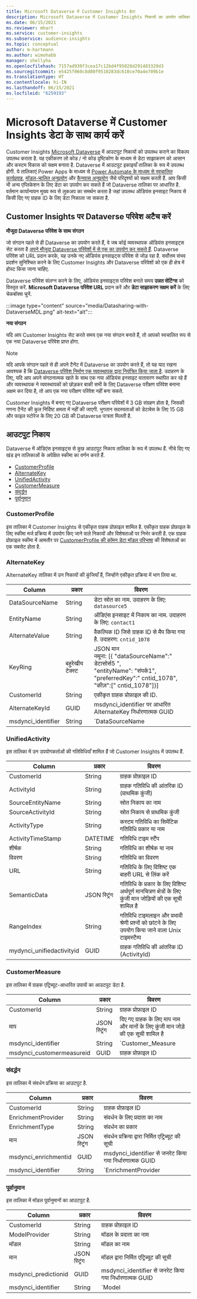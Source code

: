 ```yaml
---
title: Microsoft Dataverse में Customer Insights डेटा
description: Microsoft Dataverse में Customer Insights निकायों का उपयोग तालिका के रूप में करें.
ms.date: 06/15/2021
ms.reviewer: mhart
ms.service: customer-insights
ms.subservice: audience-insights
ms.topic: conceptual
author: m-hartmann
ms.author: wimohabb
manager: shellyha
ms.openlocfilehash: 7157ad930f3cea17c12bd4f95028d291483329d3
ms.sourcegitcommit: e5425f060c8d80f9510283dc610ce70a4e709b1e
ms.translationtype: HT
ms.contentlocale: hi-IN
ms.lasthandoff: 06/15/2021
ms.locfileid: "6259193"
---
```

# <a name="work-with-customer-insights-data-in-microsoft-dataverse"></a>Microsoft Dataverse में Customer Insights डेटा के साथ कार्य करें

Customer Insights [Microsoft Dataverse](/powerapps/maker/data-platform/data-platform-intro.md) में आउटपुट निकायों को उपलब्ध कराने का विकल्प उपलब्ध कराता है. यह एकीकरण लो कोड / नो कोड दृष्टिकोण के माध्यम से डेटा साझाकरण को आसान और कस्टम विकास को सक्षम बनाता है. Dataverse में आउटपुट इकाइयाँ तालिका के रूप में उपलब्ध होंगी. ये तालिकाएं Power Apps के माध्यम से [Power Automate के माध्यम से स्वचालित कार्यप्रवाह](/power-automate/getting-started), [मॉडल-चालित अनुप्रयोग](/powerapps/maker/model-driven-apps/) और [कैनवास अनुप्रयोग](/powerapps/maker/canvas-apps/) जैसे परिदृश्यों को सक्षम करती हैं. आप किसी भी अन्य एप्लिकेशन के लिए डेटा का उपयोग कर सकते हैं जो Dataverse तालिका पर आधारित है. वर्तमान कार्यान्वयन मुख्य रूप से लुकअप का समर्थन करता है जहां उपलब्ध ऑडियंस इनसाइट निकाय से किसी दिए गए ग्राहक ID के लिए डेटा निकाला जा सकता है.

## <a name="attach-a-dataverse-environment-to-customer-insights"></a>Customer Insights पर Dataverse परिवेश अटैच करें

**मौजूदा Dataverse परिवेश के साथ संगठन**

जो संगठन पहले से ही Dataverse का उपयोग करते हैं, वे जब कोई व्यवस्थापक ऑडियंस इनसाइट्स सेट करता है [अपने मौजूदा Dataverse परिवेशों में से एक का उपयोग कर सकते हैं](manage-environments.md#create-an-environment-in-an-existing-organization). Dataverse परिवेश को URL प्रदान करके, यह उनके नए ऑडियंस इनसाइट्स परिवेश से जोड़ रहा है. सर्वोत्तम संभव प्रदर्शन सुनिश्चित करने के लिए Customer Insights और Dataverse परिवेशों को एक ही क्षेत्र में होस्ट किया जाना चाहिए.

Dataverse परिवेश संलग्न करने के लिए, ऑडियंस इनसाइट्स परिवेश बनाते समय **उन्नत सेटिंग्स** को विस्तृत करें. **Microsoft Dataverse परिवेश URL** प्रदान करें और **डेटा साझाकरण सक्षम करें** के लिए चेकबॉक्स चुनें.

:::image type="content" source="media/Datasharing-with-DataverseMDL.png" alt-text="alt":::

**नया संगठन**

यदि आप Customer Insights सेट करते समय एक नया संगठन बनाते हैं, तो आपको स्वचालित रूप से एक नया Dataverse परिवेश प्राप्त होगा.

> [!NOTE]
> यदि आपके संगठन पहले से ही अपने टैनेंट में Dataverse का उपयोग करते हैं, तो यह याद रखना आवश्यक है कि [Dataverse परिवेश निर्माण एक व्यवस्थापक द्वारा नियंत्रित किया जाता है](/power-platform/admin/control-environment-creation.md). उदाहरण के लिए, यदि आप अपने संगठनात्मक खाते के साथ एक नया ऑडियंस इनसाइट वातावरण स्थापित कर रहे हैं और व्यवस्थापक ने व्यवस्थापकों को छोड़कर बाकी सभी के लिए Dataverse परीक्षण परिवेश बनाना अक्षम कर दिया है, तो आप एक नया परीक्षण परिवेश नहीं बना सकते.
> 
> Customer Insights में बनाए गए Dataverse परीक्षण परिवेशों में 3 GB संग्रहण होता है, जिसकी गणना टैनेंट की कुल निर्दिष्ट क्षमता में नहीं की जाएगी. भुगतान सदस्यताओं को डेटाबेस के लिए 15 GB और फाइल स्टोरेज के लिए 20 GB की Dataverse पात्रता मिलती है.

## <a name="output-entities"></a>आउटपुट निकाय

Dataverse में ऑडिएंस इनसाइट्स से कुछ आउटपुट निकाय तालिका के रूप में उपलब्ध हैं. नीचे दिए गए खंड इन तालिकाओं के अपेक्षित स्कीमा का वर्णन करते हैं.

- [CustomerProfile](#customerprofile)
- [AlternateKey](#alternatekey)
- [UnifiedActivity](#unifiedactivity)
- [CustomerMeasure](#customermeasure)
- [संवर्द्धन](#enrichment)
- [पूर्वानुमान](#prediction)


### <a name="customerprofile"></a>CustomerProfile

इस तालिका में Customer Insights से एकीकृत ग्राहक प्रोफ़ाइल शामिल है. एकीकृत ग्राहक प्रोफ़ाइल के लिए स्कीमा मर्ज प्रक्रिया में उपयोग किए जाने वाले निकायों और विशेषताओं पर निर्भर करती है. एक ग्राहक प्रोफ़ाइल स्कीमा में आमतौर पर [CustomerProfile की कॉमन डेटा मॉडल परिभाषा](/common-data-model/schema/core/applicationcommon/foundationcommon/crmcommon/solutions/customerinsights/customerprofile) की विशेषताओं का एक सबसेट होता है.

### <a name="alternatekey"></a>AlternateKey

AlternateKey तालिका में उन निकायों की कुंजियाँ हैं, जिन्होंने एकीकृत प्रक्रिया में भाग लिया था.

|Column  |प्रकार  |विवरण  |
|---------|---------|---------|
|DataSourceName    |String         | डेटा स्रोत का नाम. उदाहरण के लिए: `datasource5`        |
|EntityName        | String        | ऑडिएंस इनसाइट में निकाय का नाम. उदाहरण के लिए: `contact1`        |
|AlternateValue    |String         |वैकल्पिक ID जिसे ग्राहक ID से मैप किया गया है. उदाहरण: `cntid_1078`         |
|KeyRing           | बहुरेखीय टेक्स्ट        | JSON मान  </br> नमूना: [{ "dataSourceName":" डेटासोर्स5 ",</br>"entityName": "संपर्क1",</br>"preferredKey":" cntid_1078",</br>"कीज़":[" cntid_1078"]}]       |
|CustomerId         | String        | एकीकृत ग्राहक प्रोफ़ाइल की ID.         |
|AlternateKeyId     | GUID         |  msdynci_identifier पर आधारित AlternateKey निर्धारणात्मक GUID       |
|msdynci_identifier |   String      |   `DataSourceName|EntityName|AlternateValue`  </br> नमूना: `testdatasource|contact1|cntid_1078`    |

### <a name="unifiedactivity"></a>UnifiedActivity

इस तालिका में उन उपयोगकर्ताओं की गतिविधियाँ शामिल हैं जो Customer Insights में उपलब्ध हैं.

| Column            | प्रकार        | विवरण                                                                              |
|-------------------|-------------|------------------------------------------------------------------------------------------|
| CustomerId        | String      | ग्राहक प्रोफ़ाइल ID                                                                      |
| ActivityId        | String      | ग्राहक गतिविधि की आंतरिक ID (प्राथमिक कुंजी)                                       |
| SourceEntityName  | String      | स्रोत निकाय का नाम                                                                |
| SourceActivityId  | String      | स्रोत निकाय से प्राथमिक कुंजी                                                       |
| ActivityType      | String      | कस्टम गतिविधि का सिमेंटिक गतिविधि प्रकार या नाम                                        |
| ActivityTimeStamp | DATETIME    | गतिविधि टाइम स्टैंप                                                                      |
| शीर्षक             | String      | गतिविधि का शीर्षक या नाम                                                               |
| विवरण       | String      | गतिविधि का विवरण                                                                     |
| URL               | String      | गतिविधि के लिए विशिष्ट एक बाहरी URL से लिंक करें                                         |
| SemanticData      | JSON स्ट्रिंग | गतिविधि के प्रकार के लिए विशिष्ट अर्थपूर्ण मानचित्रण क्षेत्रों के लिए कुंजी मान जोड़ियों की एक सूची शामिल है |
| RangeIndex        | String      | गतिविधि टाइमलाइन और प्रभावी श्रेणी प्रश्नों को छांटने के लिए उपयोग किया जाने वाला Unix टाइमस्टैम्प |
| mydynci_unifiedactivityid   | GUID | ग्राहक गतिविधि की आंतरिक ID (ActivityId) |

### <a name="customermeasure"></a>CustomerMeasure

इस तालिका में ग्राहक एट्रिब्यूट-आधारित उपायों का आउटपुट डेटा है.

| Column             | प्रकार             | विवरण                 |
|--------------------|------------------|-----------------------------|
| CustomerId         | String           | ग्राहक प्रोफ़ाइल ID        |
| माप           | JSON स्ट्रिंग      | दिए गए ग्राहक के लिए माप नाम और मानों के लिए कुंजी मान जोड़े की एक सूची शामिल है | 
| msdynci_identifier | String           | `Customer_Measure|CustomerId` |
| msdynci_customermeasureid | GUID      | ग्राहक प्रोफ़ाइल ID |


### <a name="enrichment"></a>संवर्द्धन

इस तालिका में संवर्धन प्रक्रिया का आउटपुट है.

| Column               | प्रकार             |  विवरण                                          |
|----------------------|------------------|------------------------------------------------------|
| CustomerId           | String           | ग्राहक प्रोफ़ाइल ID                                 |
| EnrichmentProvider   | String           | संवर्धन के लिए प्रदाता का नाम                                  |
| EnrichmentType       | String           | संवर्धन का प्रकार                                      |
| मान               | JSON स्ट्रिंग      | संवर्धन प्रक्रिया द्वारा निर्मित एट्रिब्यूट की सूची |
| msdynci_enrichmentid | GUID             | msdynci_identifier से जनरेट किया गया निर्धारणात्मक GUID |
| msdynci_identifier   | String           | `EnrichmentProvider|EnrichmentType|CustomerId`         |

### <a name="prediction"></a>पूर्वानुमान

इस तालिका में मॉडल पूर्वानुमानों का आउटपुट है.

| Column               | प्रकार        | विवरण                                          |
|----------------------|-------------|------------------------------------------------------|
| CustomerId           | String      | ग्राहक प्रोफ़ाइल ID                                  |
| ModelProvider        | String      | मॉडल के प्रदाता का नाम                                      |
| मॉडल                | String      | मॉडल का नाम                                                |
| मान               | JSON स्ट्रिंग | मॉडल द्वारा निर्मित एट्रिब्यूट की सूची |
| msdynci_predictionid | GUID        | msdynci_identifier से जनरेट किया गया निर्धारणात्मक GUID | 
| msdynci_identifier   | String      |  `Model|ModelProvider|CustomerId`                      |
